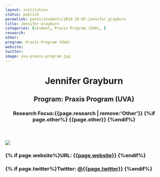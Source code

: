 ```yaml
---
layout: institution
status: publish
permalink: posts/students/2014-10-07-jennifer_grayburn
title: Jennifer Grayburn
categories: [student, Praxis Program (UVA), ]
research: 
other: 
program: Praxis Program (UVA)
website: 
twitter:  
image: uva-praxis-program.jpg
---
```

<header class='post-header student-info'>
     <h1>Jennifer Grayburn</h1>
     <h2>Program: Praxis Program (UVA)</h2>
     <h3>Research Focus:{{page.research | remove:'Other'}} {%if page.other%} {{page.other}} {%endif%} </h3>
  </header>

  
  <div class='student-contact'>
    <img src="/images/{{page.image}}">
    <h3>{% if page.website%}URL: <a href=" {{page.website}}">{{page.website}}</a> {%endif%}</h3>
    <h3>{% if page.twitter%}Twitter: <a href="http://www.twitter.com/{{page.twitter}}"> @{{page.twitter}}</a> {%endif%}</h3>
  </div>


